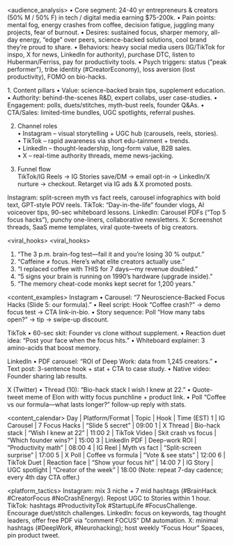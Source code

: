 <!-- Social Media Supplement Strategy Prompt -->

<audience_analysis>
• Core segment: 24-40 yr entrepreneurs & creators (50% M / 50% F) in tech / digital media earning $75-200k.
• Pain points: mental fog, energy crashes from coffee, decision fatigue, juggling many projects, fear of burnout.
• Desires: sustained focus, sharper memory, all-day energy, “edge” over peers, science-backed solutions, cool brand they’re proud to share.
• Behaviors: heavy social media users (IG/TikTok for inspo, X for news, LinkedIn for authority), purchase DTC, listen to Huberman/Ferriss, pay for productivity tools.
• Psych triggers: status ("peak performer"), tribe identity (#CreatorEconomy), loss aversion (lost productivity), FOMO on bio-hacks.

<strategy>
1. Content pillars  
   • Value: science-backed brain tips, supplement education.  
   • Authority: behind-the-scenes R&D, expert collabs, user case-studies.  
   • Engagement: polls, duets/stitches, myth-bust reels, founder Q&As.  
   • CTA/Sales: limited-time bundles, UGC spotlights, referral pushes.

2. Channel roles  
   • Instagram – visual storytelling + UGC hub (carousels, reels, stories).  
   • TikTok – rapid awareness via short edu-tainment + trends.  
   • LinkedIn – thought-leadership, long-form value, B2B sales.  
   • X – real-time authority threads, meme news-jacking.

3. Funnel flow  
   TikTok/IG Reels → IG Stories save/DM → email opt-in → LinkedIn/X nurture → checkout. Retarget via IG ads & X promoted posts.

<trends>
Instagram: split-screen myth vs fact reels, carousel infographics with bold text, GPT-style POV reels.
TikTok: “Day-in-the-life” founder vlogs, AI voiceover tips, 90-sec whiteboard lessons.
LinkedIn: Carousel PDFs (“Top 5 focus hacks”), punchy one-liners, collaborative newsletters.
X: Screenshot threads, SaaS meme templates, viral quote-tweets of big creators.

<viral_hooks>
<viral_hooks>
1. “The 3 p.m. brain-fog test—fail it and you’re losing 30 % output.”
2. “Caffeine ≠ focus. Here’s what elite creators actually use.”
3. “I replaced coffee with THIS for 7 days—my revenue doubled.”
4. “5 signs your brain is running on 1990’s hardware (upgrade inside).”
5. “The memory cheat-code monks kept secret for 1,200 years.”

<content_examples>
Instagram
• Carousel: “7 Neuroscience-Backed Focus Hacks (Slide 5: our formula).”
• Reel script: Hook “Coffee crash?” → demo focus test → CTA link-in-bio.
• Story sequence: Poll “How many tabs open?” → tip → swipe-up discount.

TikTok
• 60-sec skit: Founder vs clone without supplement.
• Reaction duet idea: “Post your face when the focus hits.”
• Whiteboard explainer: 3 amino-acids that boost memory.

LinkedIn
• PDF carousel: “ROI of Deep Work: data from 1,245 creators.”
• Text post: 3-sentence hook + stat + CTA to case study.
• Native video: Founder sharing lab results.

X (Twitter)
• Thread (10): “Bio-hack stack I wish I knew at 22.”
• Quote-tweet meme of Elon with witty focus punchline + product link.
• Poll “Coffee vs our formula—what lasts longer?” follow-up reply with stats.

<content_calendar>
Day | Platform/Format | Topic | Hook | Time (EST)
1 | IG Carousel | 7 Focus Hacks | “Slide 5 secret” | 09:00
1 | X Thread | Bio-hack stack | “Wish I knew at 22” | 11:00
2 | TikTok Video | Skit crash vs focus | “Which founder wins?” | 15:00
3 | LinkedIn PDF | Deep-work ROI | “Productivity math” | 08:00
4 | IG Reel | Myth vs fact | “Split-screen surprise” | 17:00
5 | X Poll | Coffee vs formula | “Vote & see stats” | 12:00
6 | TikTok Duet | Reaction face | “Show your focus hit” | 14:00
7 | IG Story | UGC spotlight | “Creator of the week” | 18:00
(Note: repeat 7-day cadence; every 4th day CTA offer.)

<platform_tactics>
Instagram: mix 3 niche + 7 mid hashtags (#BrainHack #CreatorFocus #NoCrashEnergy). Repost UGC to Stories within 1 hour.
TikTok: hashtags #ProductivityTok #StartupLife #FocusChallenge. Encourage duet/stitch challenges.
LinkedIn: focus on keywords, tag thought leaders, offer free PDF via “comment FOCUS” DM automation.
X: minimal hashtags (#DeepWork, #Neurohacking); host weekly “Focus Hour” Spaces, pin product tweet.
